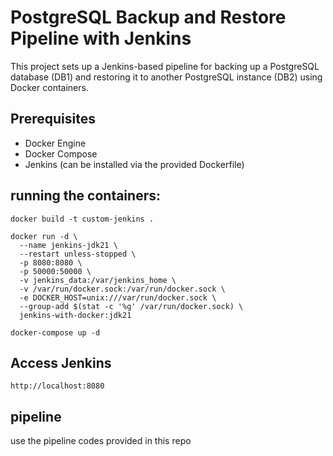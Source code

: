 # PostgreSQL Backup and Restore Pipeline with Jenkins
This project sets up a Jenkins-based pipeline for backing up a PostgreSQL database (DB1) and restoring it to another PostgreSQL instance (DB2) using Docker containers.

## Prerequisites
- Docker Engine
- Docker Compose
- Jenkins (can be installed via the provided Dockerfile)

## running the containers:
```
docker build -t custom-jenkins .

docker run -d \
  --name jenkins-jdk21 \
  --restart unless-stopped \
  -p 8080:8080 \
  -p 50000:50000 \
  -v jenkins_data:/var/jenkins_home \
  -v /var/run/docker.sock:/var/run/docker.sock \
  -e DOCKER_HOST=unix:///var/run/docker.sock \
  --group-add $(stat -c '%g' /var/run/docker.sock) \
  jenkins-with-docker:jdk21

docker-compose up -d
```

## Access Jenkins
```
http://localhost:8080
```

## pipeline
use the pipeline codes provided in this repo
